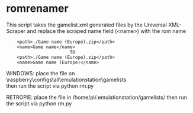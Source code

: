 # romrenamer
This script takes the gamelist.xml generated files by the Universal XML-Scraper and replace the scraped name field (&lt;name>) with the rom name

		<path>./Game name (Europe).zip</path>
		<name>Game name</name>
							TO
		<path>./Game name (Europe).zip</path>
		<name>Game name (Europe)</name>

WINDOWS: place the file on \\raspberry\configs\all\emulationstation\gamelists\
then run the script via python rm.py
		  
RETROPIE: place the file in /home/pi/.emulationstation/gamelists/
then run the script via python rm.py

